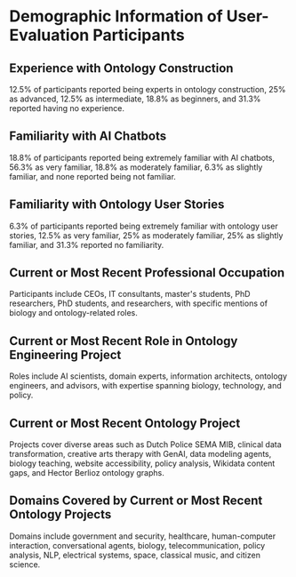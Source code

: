 # Demographic Information of User-Evaluation Participants

## Experience with Ontology Construction
12.5% of participants reported being experts in ontology construction, 25% as advanced, 12.5% as intermediate, 18.8% as beginners, and 31.3% reported having no experience.

## Familiarity with AI Chatbots
18.8% of participants reported being extremely familiar with AI chatbots, 56.3% as very familiar, 18.8% as moderately familiar, 6.3% as slightly familiar, and none reported being not familiar.

## Familiarity with Ontology User Stories
6.3% of participants reported being extremely familiar with ontology user stories, 12.5% as very familiar, 25% as moderately familiar, 25% as slightly familiar, and 31.3% reported no familiarity.

## Current or Most Recent Professional Occupation
Participants include CEOs, IT consultants, master's students, PhD researchers, PhD students, and researchers, with specific mentions of biology and ontology-related roles.

## Current or Most Recent Role in Ontology Engineering Project
Roles include AI scientists, domain experts, information architects, ontology engineers, and advisors, with expertise spanning biology, technology, and policy.

## Current or Most Recent Ontology Project
Projects cover diverse areas such as Dutch Police SEMA MIB, clinical data transformation, creative arts therapy with GenAI, data modeling agents, biology teaching, website accessibility, policy analysis, Wikidata content gaps, and Hector Berlioz ontology graphs.

## Domains Covered by Current or Most Recent Ontology Projects
Domains include government and security, healthcare, human-computer interaction, conversational agents, biology, telecommunication, policy analysis, NLP, electrical systems, space, classical music, and citizen science.
